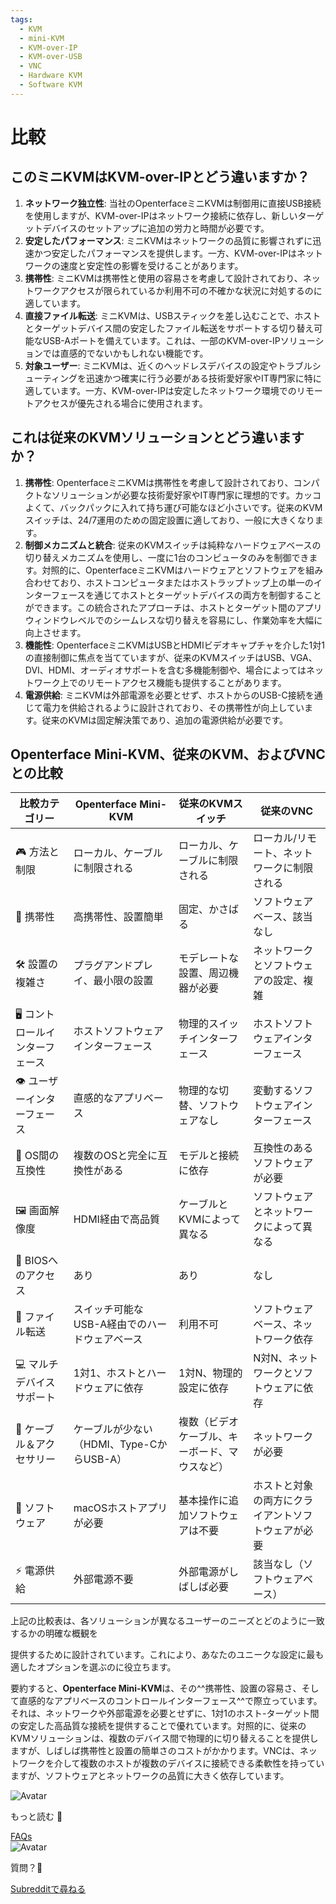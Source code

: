 ```yaml
---
tags:
  - KVM
  - mini-KVM
  - KVM-over-IP
  - KVM-over-USB
  - VNC
  - Hardware KVM
  - Software KVM
---
```


# 比較

## **このミニKVMはKVM-over-IPとどう違いますか？**

1. **ネットワーク独立性**: 当社のOpenterfaceミニKVMは制御用に直接USB接続を使用しますが、KVM-over-IPはネットワーク接続に依存し、新しいターゲットデバイスのセットアップに追加の労力と時間が必要です。
2. **安定したパフォーマンス**: ミニKVMはネットワークの品質に影響されずに迅速かつ安定したパフォーマンスを提供します。一方、KVM-over-IPはネットワークの速度と安定性の影響を受けることがあります。
3. **携帯性**: ミニKVMは携帯性と使用の容易さを考慮して設計されており、ネットワークアクセスが限られているか利用不可の不確かな状況に対処するのに適しています。
4. **直接ファイル転送**: ミニKVMは、USBスティックを差し込むことで、ホストとターゲットデバイス間の安定したファイル転送をサポートする切り替え可能なUSB-Aポートを備えています。これは、一部のKVM-over-IPソリューションでは直感的でないかもしれない機能です。
5. **対象ユーザー**: ミニKVMは、近くのヘッドレスデバイスの設定やトラブルシューティングを迅速かつ確実に行う必要がある技術愛好家やIT専門家に特に適しています。一方、KVM-over-IPは安定したネットワーク環境でのリモートアクセスが優先される場合に使用されます。

## **これは従来のKVMソリューションとどう違いますか？**

1. **携帯性**: OpenterfaceミニKVMは携帯性を考慮して設計されており、コンパクトなソリューションが必要な技術愛好家やIT専門家に理想的です。カッコよくて、バックパックに入れて持ち運び可能なほど小さいです。従来のKVMスイッチは、24/7運用のための固定設置に適しており、一般に大きくなります。
2. **制御メカニズムと統合**: 従来のKVMスイッチは純粋なハードウェアベースの切り替えメカニズムを使用し、一度に1台のコンピュータのみを制御できます。対照的に、OpenterfaceミニKVMはハードウェアとソフトウェアを組み合わせており、ホストコンピュータまたはホストラップトップ上の単一のインターフェースを通じてホストとターゲットデバイスの両方を制御することができます。この統合されたアプローチは、ホストとターゲット間のアプリウィンドウレベルでのシームレスな切り替えを容易にし、作業効率を大幅に向上させます。
3. **機能性**: OpenterfaceミニKVMはUSBとHDMIビデオキャプチャを介した1対1の直接制御に焦点を当てていますが、従来のKVMスイッチはUSB、VGA、DVI、HDMI、オーディオサポートを含む多機能制御や、場合によってはネットワーク上でのリモートアクセス機能も提供することがあります。
4. **電源供給**: ミニKVMは外部電源を必要とせず、ホストからのUSB-C接続を通じて電力を供給されるように設計されており、その携帯性が向上しています。従来のKVMは固定解決策であり、追加の電源供給が必要です。

## **Openterface Mini-KVM、従来のKVM、およびVNCとの比較**

| 比較カテゴリー             | Openterface Mini-KVM                            | 従来のKVMスイッチ                               | 従来のVNC                                       |
|---------------------------|-------------------------------------------------|------------------------------------------------|------------------------------------------------|
| 🎮 方法と制限              | ローカル、ケーブルに制限される                   | ローカル、ケーブルに制限される                  | ローカル/リモート、ネットワークに制限される     |
| 🚀 携帯性                  | 高携帯性、設置簡単                               | 固定、かさばる                                  | ソフトウェアベース、該当なし                   |
| 🛠️ 設置の複雑さ            | プラグアンドプレイ、最小限の設置                 | モデレートな設置、周辺機器が必要                | ネットワークとソフトウェアの設定、複雑          |
| 🖥️ コントロールインターフェース | ホストソフトウェアインターフェース               | 物理的スイッチインターフェース                  | ホストソフトウェアインターフェース              |
| 👁️ ユーザーインターフェース   | 直感的なアプリベース                             | 物理的な切替、ソフトウェアなし                  | 変動するソフトウェアインターフェース            |
| 🔄 OS間の互換性             | 複数のOSと完全に互換性がある                     | モデルと接続に依存                              | 互換性のあるソフトウェアが必要                  |
| 🖼️ 画面解像度              | HDMI経由で高品質                                 | ケーブルとKVMによって異なる                     | ソフトウェアとネットワークによって異なる        |
| 🔑 BIOSへのアクセス        | あり                                             | あり                                            | なし                                           |
| 📁 ファイル転送             | スイッチ可能なUSB-A経由でのハードウェアベース     | 利用不可                                        | ソフトウェアベース、ネットワーク依存            |
| 💻 マルチデバイスサポート   | 1対1、ホストとハードウェアに依存                  | 1対N、物理的設定に依存                          | N対N、ネットワークとソフトウェアに依存          |
| 🔌 ケーブル＆アクセサリー   | ケーブルが少ない（HDMI、Type-CからUSB-A）        | 複数（ビデオケーブル、キーボード、マウスなど） | ネットワークが必要                              |
| 📱 ソフトウェア             | macOSホストアプリが必要                           | 基本操作に追加ソフトウェアは不要                | ホストと対象の両方にクライアントソフトウェアが必要 |
| ⚡️ 電源供給                | 外部電源不要                                      | 外部電源がしばしば必要                          | 該当なし（ソフトウェアベース）                  |

上記の比較表は、各ソリューションが異なるユーザーのニーズとどのように一致するかの明確な概観を

提供するために設計されています。これにより、あなたのユニークな設定に最も適したオプションを選ぶのに役立ちます。

要約すると、**Openterface Mini-KVM**は、その^^携帯性、設置の容易さ、そして直感的なアプリベースのコントロールインターフェース^^で際立っています。それは、ネットワークや外部電源を必要とせずに、1対1のホスト-ターゲット間の安定した高品質な接続を提供することで優れています。対照的に、従来のKVMソリューションは、複数のデバイス間で物理的に切り替えることを提供しますが、しばしば携帯性と設置の簡単さのコストがかかります。VNCは、ネットワークを介して複数のホストが複数のデバイスに接続できる柔軟性を持っていますが、ソフトウェアとネットワークの品質に大きく依存しています。

<section class="dialogue-section-white" id="dialogues-section">
    <div class="container">
        <div class="callout-button-container">
            <div class="dialogue-bubble" id="op-bubble">
                <img src="/images/op-avatar.jpg" alt="Avatar" class="avatar" draggable="false">
                <p>もっと読む 📖</p>
                <a href="/faq" class="md-button md-button--primary" id="join-waitlist-button">FAQs</a>
            </div>
            <div class="dialogue-bubble" id="op-bubble">
                <img src="/images/op-avatar.jpg" alt="Avatar" class="avatar" draggable="false">
                <p>質問？🤔</p>
                <a href="https://www.reddit.com/r/Openterface_miniKVM/" class="md-button md-button--primary" id="join-waitlist-button">Subredditで尋ねる</a>
            </div>
        </div>
    </div>
</section>